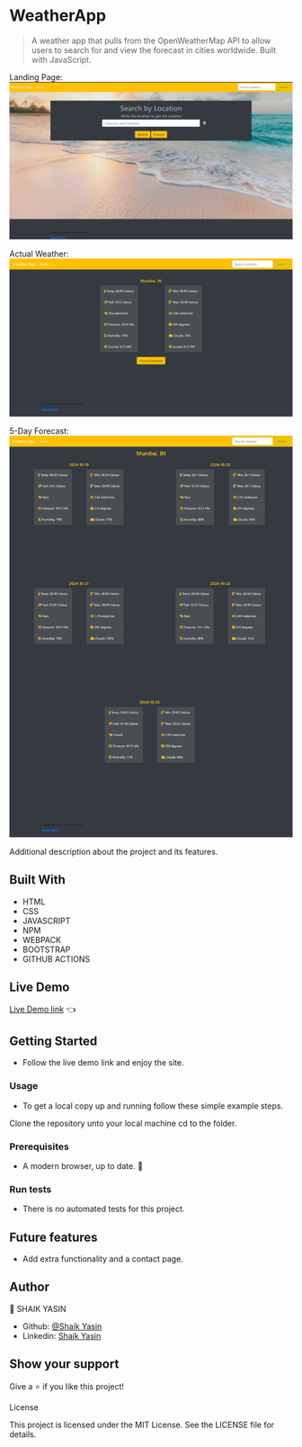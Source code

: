 
# WeatherApp

>  A weather app that pulls from the OpenWeatherMap API to allow users to search for and view the forecast in cities worldwide. Built with JavaScript.

Landing Page:
![screenshot](./assets/screenshot1.png)

Actual Weather:
![screenshot](./assets/screenshot2.png)

5-Day Forecast:
![screenshot](./assets/screenshot3.png)


Additional description about the project and its features.

## Built With

- HTML 
- CSS
- JAVASCRIPT
- NPM
- WEBPACK
- BOOTSTRAP
- GITHUB ACTIONS

## Live Demo

[Live Demo link](https://weather-monitoring-ouf7.vercel.app/?vercelToolbarCode=EEJquX2Y11yjndi) :point_left:

## Getting Started
- Follow the live demo link and enjoy the site.

### Usage
- To get a local copy up and running follow these simple example steps.

Clone the repository unto your local machine cd to the folder.


### Prerequisites

- A modern browser, up to date.  :muscle:

### Run tests

- There is no automated tests for this project.

## Future features

- Add extra functionality and a contact page.

## Author

👤 SHAIK YASIN
- Github: [@Shaik Yasin](https://github.com/YASIN0707) 
- Linkedin: [Shaik Yasin](https://www.linkedin.com/in/yasin-shaik-86393b216) 

## Show your support

Give a ⭐️ if you like this project!

License

This project is licensed under the MIT License. See the LICENSE file for details.
